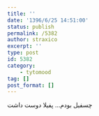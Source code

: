 ```yaml
---
title: ''
date: '1396/6/25 14:51:00'
status: publish
permalink: /5382
author: straxico
excerpt: ''
type: post
id: 5382
category:
    - tytomood
tag: []
post_format: []
---
```

چسفیل بودم… پفیلا دوست داشت
